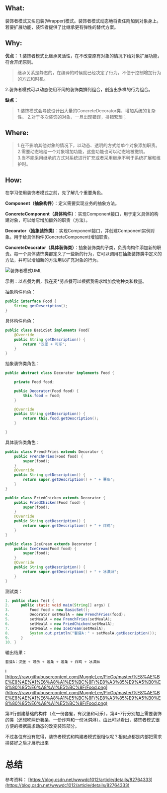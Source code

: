 ## What:

装饰者模式又名包装(Wrapper)模式。装饰者模式动态地将责任附加到对象身上。若要扩展功能，装饰者提供了比继承更有弹性的替代方案。

## Why:
**优点：**
1.装饰者模式比继承灵活性，在不改变原有对象的情况下给对象扩展功能，符合开闭原则。
>继承关系是静态的，在编译的时候就已经决定了行为，不便于控制增加行为的方式和时机。

2.装饰者模式可以动态使用不同的装饰类排列组合，创造出多样的行为组合。

**缺点：**
>1.装饰模式会导致设计出大量的ConcreteDecorator类，增加系统的复杂性。
>2.对于多次装饰的对象，一旦出现错误，排错繁琐；

## Where:

>1.在不影响其他对象的情况下，以动态、透明的方式给单个对象添加职责。
>2.需要动态地给一个对象增加功能，这些功能也可以动态地被撤销。  
>3.当不能采用继承的方式对系统进行扩充或者采用继承不利于系统扩展和维护时。

## How:

在学习使用装饰者模式之前，先了解几个重要角色。

**Component（抽象构件）**：定义需要实现业务的抽象方法。

**ConcreteComponent（具体构件）**：实现Component接口，用于定义具体的构建对象，可以给它增加额外的职责（方法）。

**Decorator（抽象装饰类）**：实现Component接口，并创建Component实例对象。用于给具体构件(ConcreteComponent)增加职责。

**ConcreteDecorator（具体装饰类）**：抽象装饰类的子类，负责向构件添加新的职责。每一个具体装饰类都定义了一些新的行为，它可以调用在抽象装饰类中定义的方法，并可以增加新的方法用以扩充对象的行为。

![装饰者模式UML](https://raw.githubusercontent.com/MuggleLee/PicGo/master/%E8%AE%BE%E8%AE%A1%E6%A8%A1%E5%BC%8F/%E8%A3%85%E9%A5%B0%E8%80%85%E6%A8%A1%E5%BC%8F/Pattern-Decorator.png)


示例：以点餐为例，我在麦*劳点餐可以根据我需求增加食物种类和数量。


抽象构件角色：
```java
public interface Food {
    String getDescription();
}
```
具体构件角色：
```java
public class BasicSet implements Food{
    @Override
    public String getDescription() {
        return "汉堡 + 可乐";
    }
}
```
抽象装饰类角色：
```java
public abstract class Decorator implements Food {

    private Food food;

    public Decorator(Food food) {
        this.food = food;
    }

    @Override
    public String getDescription() {
        return this.food.getDescription();
    }

}
```

具体装饰类角色：
```java
public class FrenchFries extends Decorator {
    public FrenchFries(Food food) {
        super(food);
    }
    @Override
    public String getDescription() {
        return super.getDescription() + " + 薯条";
    }
}
```
```java
public class FriedChicken extends Decorator {
    public FriedChicken(Food food) {
        super(food);
    }
    @Override
    public String getDescription() {
        return super.getDescription() + " + 炸鸡";
    }
}
```
```java
public class IceCream extends Decorator {
    public IceCream(Food food) {
        super(food);
    }
    @Override
    public String getDescription() {
        return super.getDescription() + " + 冰淇淋";
    }
}

```

测试类：
```java
1. public class Test {
2.     public static void main(String[] args) {
3.         Food food = new BasicSet();
4.         Decorator setMealA = new FrenchFries(food);
5.         setMealA = new FrenchFries(setMealA);
6.         setMealA = new FriedChicken(setMealA);
7.         setMealA = new IceCream(setMealA);
8.         System.out.println("套餐A：" + setMealA.getDescription());
9.     }
10. }
```
输出结果：
```java
套餐A：汉堡 + 可乐 + 薯条 + 薯条 + 炸鸡 + 冰淇淋
```
![https://raw.githubusercontent.com/MuggleLee/PicGo/master/%E8%AE%BE%E8%AE%A1%E6%A8%A1%E5%BC%8F/%E8%A3%85%E9%A5%B0%E8%80%85%E6%A8%A1%E5%BC%8F/Food.png](https://raw.githubusercontent.com/MuggleLee/PicGo/master/%E8%AE%BE%E8%AE%A1%E6%A8%A1%E5%BC%8F/%E8%A3%85%E9%A5%B0%E8%80%85%E6%A8%A1%E5%BC%8F/Food.png)


第3行创建基础的构件（点一份套餐，有汉堡和可乐），第4~7行分别加上需要装饰的类（还想吃两份薯条，一份炸鸡和一份冰淇淋）。由此可以看出，装饰者模式很方便的根据需求动态的改变装饰部分。


不过各位有没有觉得，装饰者模式和构建者模式很相似呢？相似点都是内部把需求拼装好之后才展示出来



























# 总结



参考资料：
[https://blog.csdn.net/wwwdc1012/article/details/82764333](https://blog.csdn.net/wwwdc1012/article/details/82764333)